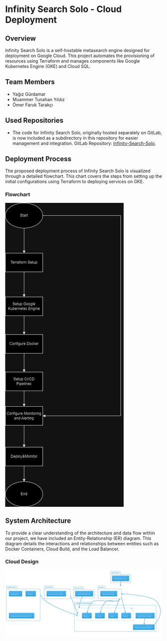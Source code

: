 # Infinity Search Solo - Cloud Deployment

## Overview
Infinity Search Solo is a self-hostable metasearch engine designed for deployment on Google Cloud. This project automates the provisioning of resources using Terraform and manages components like Google Kubernetes Engine (GKE) and Cloud SQL.

## Team Members
- Yağız Gürdamar
- Muammer Tunahan Yıldız
- Ömer Faruk Tarakçı

## Used Repositories
- The code for Infinity Search Solo, originally hosted separately on GitLab, is now included as a subdirectory in this repository for easier management and integration. GitLab Repository: [Infinity-Search-Solo](https://gitlab.com/infinitysearch/infinity-search-solo).

## Deployment Process
The proposed deployment process of Infinity Search Solo is visualized through a detailed flowchart. This chart covers the steps from setting up the initial configurations using Terraform to deploying services on GKE.

### Flowchart
![Deployment Flowchart](/flowchart.png)

## System Architecture
To provide a clear understanding of the architecture and data flow within our project, we have included an Entity-Relationship (ER) diagram. This diagram details the interactions and relationships between entities such as Docker Containers, Cloud Build, and the Load Balancer.

### Cloud Design
![Cloud Design ER Diagram](/cloud-arch.jpg)
